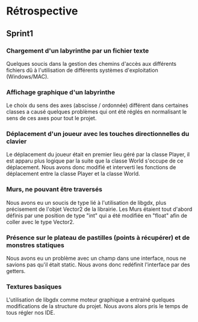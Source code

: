 # Rétrospective  

## Sprint1

### Chargement d'un labyrinthe par un fichier texte

Quelques soucis dans la gestion des chemins d'accès aux différents fichiers dû à l'utilisation de 
différents systèmes d'exploitation (Windows/MAC).

### Affichage graphique d'un labyrinthe

Le choix du sens des axes (abscisse / ordonnée) différent dans certaines classes a causé quelques problèmes qui
ont été réglés en normalisant le sens de ces axes pour tout le projet.


### Déplacement d'un joueur avec les touches directionnelles du clavier 

Le déplacement du joueur était en premier lieu géré par la classe Player, il est apparu plus logique par la suite
que la classe World s'occupe de ce déplacement.
Nous avons donc modifié et interverti les fonctions de déplacement entre la classe Player et la classe World.

### Murs, ne pouvant être traversés

Nous avons eu un soucis de type lié à l'utilisation de libgdx, plus précisement de l'objet Vector2 de la librairie.
Les Murs étaient tout d'abord définis par une position de type "int" qui a été modifiée en "float" afin de coller avec
le type Vector2.

### Présence sur le plateau de pastilles (points à récupérer) et de monstres statiques

Nous avons eu un problème avec un champ dans une interface, nous ne savions pas qu'il était static. 
Nous avons donc redéfinit l'interface par des getters.

### Textures basiques

L'utilisation de libgdx comme moteur graphique a entrainé quelques modifications de la structure du projet.
Nous avons alors pris le temps de tous régler nos IDE.


